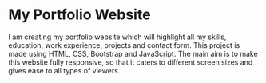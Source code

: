 # My Portfolio Website
I am creating my portfolio website which will highlight all my skills, education, work experience, projects and contact form. This project is made using HTML, CSS, Bootstrap and JavaScript. The main aim is to make this website fully responsive, so that it caters to different screen sizes and gives ease to all types of viewers.
